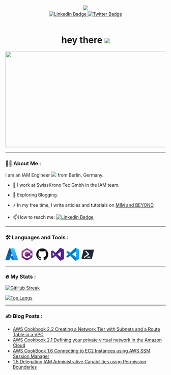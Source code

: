 <div id="header" align="center">
  <img src="https://media.giphy.com/media/M9gbBd9nbDrOTu1Mqx/giphy.gif" width="100"/>
  <div id="badges">
    <a href="https://www.linkedin.com/in/suryendub/">
      <img src="https://img.shields.io/badge/LinkedIn-blue?style=for-the-badge&logo=linkedin&logoColor=white" alt="LinkedIn Badge"/>
    </a>
    <a href="https://twitter.com/crookedbong">
      <img src="https://img.shields.io/badge/Twitter-blue?style=for-the-badge&logo=twitter&logoColor=white" alt="Twitter Badge"/>
    </a>
  </div>
  <img src="https://komarev.com/ghpvc/?username=suryendub&style=flat-square&color=blue" alt=""/>
  <h1>
    hey there
    <img src="https://media.giphy.com/media/hvRJCLFzcasrR4ia7z/giphy.gif" width="30px"/>
  </h1>
</div>
<div align="center">
  <img src="https://media.giphy.com/media/dWesBcTLavkZuG35MI/giphy.gif" width="600" height="300"/>
</div>

---

### :woman_technologist: About Me :
I am an IAM Engineer <img src="https://media.giphy.com/media/WUlplcMpOCEmTGBtBW/giphy.gif" width="30"> from Berlin, Germany.
- :telescope: I work  at SwissKrono Tec Gmbh in the IAM team.

- :seedling: Exploring Blogging.

- :zap: In my free time, I write articles and tutorials on [MIM and BEYOND](https://suryendub.github.io).

- :mailbox:How to reach me: [![Linkedin Badge](https://img.shields.io/badge/LinkedIn-blue?style=flat&logo=Linkedin&logoColor=white)](https://www.linkedin.com/in/suryendub/)

---

### :hammer_and_wrench: Languages and Tools :
<div>
  <img src="https://github.com/devicons/devicon/blob/master/icons/azure/azure-original.svg" title="Azure" alt="Azure" width="40" height="40"/>&nbsp;
  <img src="https://github.com/devicons/devicon/blob/master/icons/csharp/csharp-original.svg" title="C#" alt="C#" width="40" height="40"/>&nbsp;
  <img src="https://github.com/devicons/devicon/blob/master/icons/github/github-original.svg" title="GitHub" alt="GitHub" width="40" height="40"/>&nbsp;
  <img src="https://github.com/devicons/devicon/blob/master/icons/visualstudio/visualstudio-plain.svg" title="Visual Studio" alt="Visual Studio" width="40" height="40"/>&nbsp;
  <img src="https://github.com/devicons/devicon/blob/master/icons/vscode/vscode-original.svg" title="VSCode" alt="VSCode" width="40" height="40"/>&nbsp;
  <img src="https://github.com/devicons/devicon/blob/master/icons/powershell/powershell-plain.svg" title="Powershell" alt="Java" width="40" height="40"/>&nbsp;
  
</div>

---

### :fire: My Stats :
[![GitHub Streak](http://github-readme-streak-stats.herokuapp.com?user=suryendub&theme=dark&background=000000)](https://git.io/streak-stats)

[![Top Langs](https://github-readme-stats.vercel.app/api/top-langs/?username=suryendub&layout=compact&theme=vision-friendly-dark)](https://github.com/anuraghazra/github-readme-stats)

---

### :writing_hand: Blog Posts :
<!-- BLOG-POST-LIST:START -->
- [AWS Cookbook 2.2 Creating a Network Tier with Subnets and a Route Table in a VPC](https://suryendub.github.io/2024-08-02-VPC-Router/)
- [AWS Cookbook 2.1 Defining your private virtual network in the Amazon Cloud](https://suryendub.github.io/2024-08-02-AWSVPC1/)
- [AWS CookBook 1.6 Connecting to EC2 Instances using AWS SSM Session Manager](https://suryendub.github.io/2024-07-28-aws-ec2-instance-using-ssm/)
- [1.5 Delegating IAM Administrative Capabilities using Permission Boundaries](https://suryendub.github.io/2024-07-27-AWS-Cookbook-Delegating-IAM-Administrative-Capabilities-using-Permission-Boundaries/)
<!-- BLOG-POST-LIST:END -->
